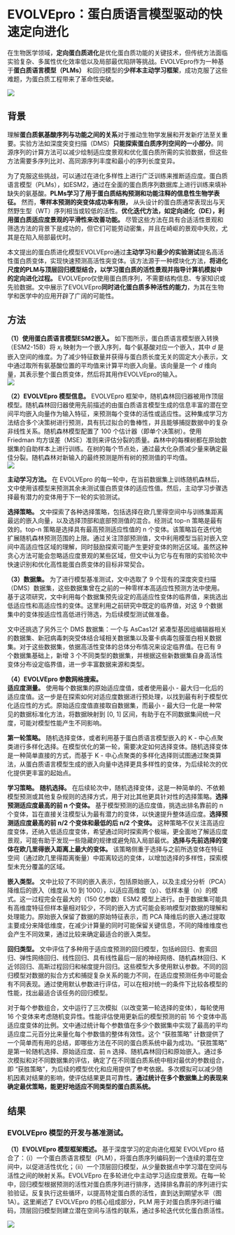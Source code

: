 # EVOLVEpro：蛋白质语言模型驱动的快速定向进化
在生物医学领域，**定向蛋白质进化**是优化蛋白质功能的关键技术，但传统方法面临实验复杂、多属性优化效率低以及局部最优陷阱等挑战。EVOLVEpro作为一种基于**蛋白质语言模型（PLMs）** 和回归模型的**少样本主动学习框架**，成功克服了这些难题，为蛋白质工程带来了革命性突破。  

![](EVOLVEpro蛋白质语言模型驱动的快速定向进化/EVOLVEpro蛋白质语言模型驱动的快速定向进化_2025-01-28-18-48-44.png)  

## 背景
理解**蛋白质氨基酸序列与功能之间的关系**对于推动生物学发展和开发新疗法至关重要。实验方法如深度突变扫描（DMS）**只能探索蛋白质序列空间的一小部分**。同源序列的计算方法可以减少绘制适应度景观和优化蛋白质所需的实验数据，但这些方法需要多序列比对、高同源序列丰度和最小的序列长度变异。

为了克服这些挑战，可以通过在进化多样性上进行广泛训练来推断适应度。蛋白质语言模型（PLMs），如ESM2，通过在全面的蛋白质序列数据库上进行训练来填补缺失的氨基酸。**PLMs学习了用于蛋白质结构预测和功能注释的信息性生物学表征。** 然而，**零样本预测的突变体成功率有限，** 从头设计的蛋白质通常表现出与天然野生型（WT）序列相当或较低的活性。**优化迭代方法，如定向进化（DE），利用蛋白质适应度景观的平滑性来改善功能。** 尽管这些方法在具有合适活性景观和筛选方法的背景下是成功的，但它们可能劳动密集，并且在崎岖的景观中失败，尤其是在陷入局部最优时。  

本文提出的蛋白质进化模型EVOLVEpro通过**主动学习**和**最少的实验测试**提名高活性蛋白质变体，实现快速预测高活性突变体。该方法源于一种模块化方法，**将进化尺度的PLM与顶层回归模型结合，以学习蛋白质的活性景观并指导计算机模拟中的定向进化过程。** EVOLVEpro仅使用蛋白质序列，不需要结构信息、专家知识或先验数据。文中展示了EVOLVEpro**同时进化蛋白质多种活性的能力**，为其在生物学和医学中的应用开辟了广阔的可能性。

## 方法
**（1）使用蛋白质语言模型ESM2嵌入。** 如下图所示，蛋白质语言模型嵌入转换（ESM2-15B）将 $x_i$ 映射为一个嵌入序列，每个氨基酸对应一个嵌入，其中 $d$ 是嵌入空间的维度。为了减少特征数量并获得与蛋白质长度无关的固定大小表示，文中通过取所有氨基酸位置的平均值来计算平均嵌入向量。该向量是一个 $d$ 维向量，其表示整个蛋白质变体，然后将其用作EVOLVEpro的输入。  
![](EVOLVEpro蛋白质语言模型驱动的快速定向进化/EVOLVEpro蛋白质语言模型驱动的快速定向进化_2025-02-01-18-30-23.png)  

**（2）EVOLVEpro 模型信息。** EVOLVEpro 框架中，随机森林回归器被用作顶层模型。随机森林回归器使用先前描述的由蛋白质语言模型生成的信息丰富的潜在空间平均嵌入向量作为输入特征，来预测每个变体的活性或适应性。这种集成学习方法结合多个决策树进行预测，具有抗过拟合的鲁棒性，并且能够捕捉数据中的复杂非线性关系。随机森林模型配置了 100 个估计器（即单个决策树）。使用 Friedman 均方误差（MSE）准则来评估分裂的质量。森林中的每棵树都在原始数据集的自助样本上进行训练。在树的每个节点处，通过最大化杂质减少量来确定最佳分裂。随机森林对新输入的最终预测是所有树的预测值的平均值。    
![](EVOLVEpro蛋白质语言模型驱动的快速定向进化/EVOLVEpro蛋白质语言模型驱动的快速定向进化_2025-02-01-19-54-12.png)  

**主动学习方法。** 在 EVOLVEpro 的每一轮中，在当前数据集上训练随机森林后，文中使用该模型来预测其余未测试蛋白质变体的适应性值。然后，主动学习步骤选择最有潜力的变体用于下一轮的实验测试。  

**选择策略。** 文中探索了各种选择策略，包括选择在欧几里得空间中与训练集距离最远的嵌入向量，以及选择顶部和底部预测值的混合。经测试 top-n 策略是最有效的。top-n 策略是选择具有最高预测适应性值的 n 个变体。该策略旨在迭代地扩展随机森林预测范围的上限。通过关注顶部预测值，文中利用模型当前对嵌入空间中高适应性区域的理解，同时鼓励探索可能产生更好变体的附近区域。虽然这种贪心方法可能会忽略适应度景观的某些区域，但文中认为它与在有限的实验轮次中快速识别和优化高性能蛋白质变体的目标非常契合。  

**（3）数据集。** 为了进行模型基准测试，文中选取了 9 个现有的深度突变扫描（DMS）数据集，这些数据集曾在之前的一种零样本高适应性预测方法中使用。基于这项研究，文中利用每个数据集预先设定的高适应性变体的临界值，来挑选出低适应性和高适应性的变体。这里利用之前研究中既定的临界值，对这 9 个数据集中的变体按适应性高低进行筛选，为后续模型测试做准备。

文中还挑选了另外三个 DMS 数据集：一个与 AsCas12f 紧凑型基因组编辑器相关的数据集、新冠病毒刺突受体结合域相关数据集以及寨卡病毒包膜蛋白相关数据集。对于这些数据集，依据高活性变体的总体分布情况来设定临界值。在已有 9 个数据集基础上，新增 3 个不同类型的数据集，并根据这些新数据集自身高活性变体分布设定临界值，进一步丰富数据来源和类型。  

**（4）EVOLVEpro 参数网格搜索。**   
**适应度测量。** 使用每个数据集的原始适应度值，或者使用最小 - 最大归一化后的适应度值。这一步是在探索如何对适应度数据进行预处理，以找到最有利于模型优化适应性的方式。原始适应度值直接取自数据集，而最小 - 最大归一化是一种常见的数据标准化方法，将数据映射到 [0, 1] 区间，有助于在不同数据集间统一尺度，可能对模型性能产生不同影响。  

**第一轮策略。** 随机选择变体，或者利用基于蛋白质语言模型嵌入的 K - 中心点聚类进行多样化选择。在模型优化的第一轮，需要决定如何选择变体。随机选择变体是一种简单直接的方式，而基于 K - 中心点聚类的多样化选择则试图通过聚类算法，从蛋白质语言模型生成的嵌入向量中选择更具多样性的变体，为后续轮次的优化提供更丰富的起始点。  

**学习策略。** **随机选择。** 在后续轮次中，随机选择变体，这是一种简单的、不依赖模型预测或其他复杂规则的选择方式，用于对比其他更具针对性的选择策略。**选择预测适应度最高的前 n 个变体。** 基于模型预测的适应度值，挑选出排名靠前的 n 个变体，旨在直接关注模型认为最有潜力的变体，以快速提升整体适应度。**选择预测适应度最高的前 n/2 个变体和最低的后 n/2 个变体。** 这种策略不仅关注高适应度变体，还纳入低适应度变体，希望通过同时探索两个极端，更全面地了解适应度景观，可能有助于发现一些隐藏的规律或避免陷入局部最优。**选择与先前选择的变体在欧几里得嵌入距离上最大的变体。** 该策略侧重于选择与之前所选变体在特征空间（通过欧几里得距离衡量）中距离较远的变体，以增加选择的多样性，探索模型未充分覆盖的区域。  

**嵌入类型。** 文中比较了不同的嵌入表示，包括原始嵌入，以及主成分分析（PCA）降维后的嵌入（维度从 10 到 1000），以适应高维度（p）、低样本量（n）的模式。这一过程完全在最大的（150 亿参数）ESM2 模型上进行。由于数据集可能具有高维度特征但样本量相对较少，不同的嵌入方式可能会影响模型对数据的理解和处理能力。原始嵌入保留了数据的原始特征表示，而 PCA 降维后的嵌入通过提取主要成分来降低维度，在减少计算量的同时可能保留关键信息，不同的降维维度也会产生不同效果，通过比较来确定最适合的嵌入类型。  

**回归类型。** 文中评估了多种用于适应度预测的回归模型，包括岭回归、套索回归、弹性网络回归、线性回归、具有线性最后一层的神经网络、随机森林回归、K 近邻回归、高斯过程回归和梯度提升回归。这些模型大多使用默认参数。不同的回归模型对数据的拟合方式和捕捉复杂关系的能力不同，在适应度预测任务中可能会有不同表现。通过使用默认参数进行评估，可以在相对统一的条件下比较各模型的性能，找出最适合该任务的回归模型。

对于每个参数组合，文中运行了三次模拟（以改变第一轮选择的变体），每轮使用 16 个变体来考虑随机变异性。性能评估使用更新后的模型预测的前 16 个变体中高适应度变体的比例。文中通过统计每个参数值在多少个数据集中实现了最高的平均适应度二元百分比来量化每个参数值的整体有效性。这个 “获胜策略” 计数提供了一个简单而有用的总结，即哪些方法在不同的蛋白质系统中最为成功。“获胜策略” 是第一轮随机选择、原始适应度、前 n 选择、随机森林回归和原始嵌入。通过多次模拟和对不同数据集的评估，确定了在不同蛋白质系统中相对最优的参数组合，即 “获胜策略”，为后续的模型优化和应用提供了参考依据。多次模拟可以减少随机因素对结果的影响，使评估结果更具可靠性。**通过统计在多个数据集上的表现来确定最优策略，能更好地适应不同类型的蛋白质系统。**

## 结果
### EVOLVEpro 模型的开发与基准测试。
**（1）EVOLVEpro 模型框架概述。** 基于深度学习的定向进化框架 EVOLVEpro 结合了：（i）一个蛋白质语言模型（PLM），将蛋白质序列编码到一个连续的潜在空间中，以促进活性优化；（ii）一个顶层回归模型，从少量数据点中学习潜在空间与活性之间的映射关系。EVOLVEpro 在多轮进化中主动学习适应度景观。在每一轮中，回归模型根据预测的活性对蛋白质序列进行排序，选择排名靠前的序列进行实验验证。反复执行这些循环，以提高特定蛋白质的活性，直到达到期望水平（图 1A）。这里阐述了 EVOLVEpro 的核心组成部分，PLM 用于对蛋白质序列进行编码，顶层回归模型则建立潜在空间与活性的联系，通过多轮迭代优化蛋白质活性。  

![](EVOLVEpro蛋白质语言模型驱动的快速定向进化/EVOLVEpro蛋白质语言模型驱动的快速定向进化_2025-02-01-23-40-48.png)  
